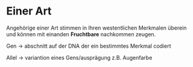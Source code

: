 # Einer Art
Angehörige einer Art stimmen in Ihren westentlichen Merkmalen überein und können mit einanden **Fruchtbare** nachkommen zeugen. 

Gen $\rightarrow$ abschnitt auf der DNA der ein bestimmtes Merkmal codiert

Allel $\rightarrow$ variantion eines Gens/ausprägung z.B. Augenfarbe
